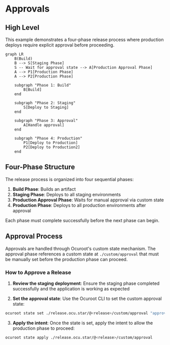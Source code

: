 # Approvals

## High Level

This example demonstrates a four-phase release process where production deploys require explicit approval before proceeding.

```mermaid
graph LR
    B(Build)
    B --> S[Staging Phase]
    S -- Wait for approval state --> A[Production Approval Phase]
    A --> P1[Production Phase]
    A --> P2[Production Phase]
    
    subgraph "Phase 1: Build"
        B[Build]
    end

    subgraph "Phase 2: Staging"
        S[Deploy to Staging]
    end
    
    subgraph "Phase 3: Approval"
        A[Handle approval]
    end
    
    subgraph "Phase 4: Production"
        P1[Deploy to Production]
        P2[Deploy to Production2]
    end
```

## Four-Phase Structure

The release process is organized into four sequential phases:

1. **Build Phase**: Builds an artifact
2. **Staging Phase**: Deploys to all staging environments
3. **Production Approval Phase**: Waits for manual approval via custom state
4. **Production Phase**: Deploys to all production environments after approval

Each phase must complete successfully before the next phase can begin.

## Approval Process

Approvals are handled through Ocuroot's custom state mechanism. The approval phase references a custom state at `./custom/approval` that must be manually set before the production phase can proceed.

### How to Approve a Release

1. **Review the staging deployment**: Ensure the staging phase completed successfully and the application is working as expected

2. **Set the approval state**: Use the Ocuroot CLI to set the custom approval state:

```bash
ocuroot state set ./release.ocu.star/@<release>/custom/approval "approved"
```

3. **Apply the intent**: Once the state is set, apply the intent to allow the production phase to proceed:

```bash
ocuroot state apply ./release.ocu.star/@<release>/custom/approval
```
